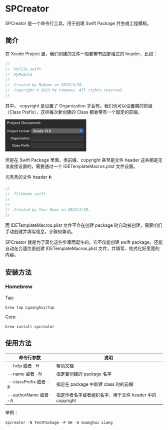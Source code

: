 # SPCreator

SPCreator 是一个命令行工具，用于创建 Swift Package 并生成工程模板。

## 简介

在 Xcode Project 里，我们创建的文件一般都带有固定格式的 header，比如：

```swift
//
//  MyFile.swift
//  MyModule
//
//  Created by MyName on 2023/3/26.
//  Copyright © 2023 My Company. All rights reserved.
//
```

其中， copyright 是设置了 Organization 才会有。我们也可以设置类的前缀（Class Prefix），这样每次新创建的 Class 都会带有一个固定的前缀。

![img.png](images/project_config.png)

但是在 Swift Package 里面，类前缀、copyright 甚至是文件 header 这些都是无法直接设置的，需要通过一个 IDETemplateMacros.plist 文件设置。

光秃秃的文件 header ⬇️:

```swift
//
//  FileName.swift
//  
//
//  Created by Your Name on 2022/2/20.
//
```

而 IDETemplateMacros.plist 文件不会在创建 package 时自动被创建，需要咱们手动创建并填写信息，步骤较繁琐。

SPCreator 就是为了简化这些步骤而诞生的。它不仅能创建 swift package，还能自动在合适位置创建 IDETemplateMacros.plist 文件，并填写、格式化好里面的内容。

## 安装方法

### Homebrew

Tap:

```shell
brew tap Lguanghui/tap
```

Core:

```shell
brew install spcreator
```

## 使用方法

| 命令行参数               | 说明                                    |
|---------------------|---------------------------------------|
| --help 或者 -H        | 帮助文档                                  |
| --name 或者 -N        | 指定要创建的 package 名字                     |
| --classPrefix 或者 -P | 指定在 package 中新建 class 时的前缀            |
| --authorName 或者 -A  | 指定作者名字或者组织名字，用于文件 header 中的 copyright |

举例：

```shell
spcreator -N TestPackage -P GH -A Guanghui Liang
```